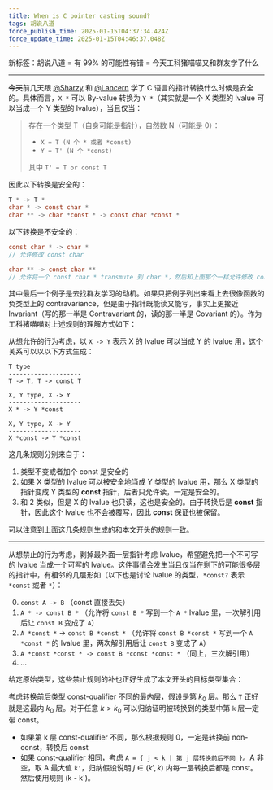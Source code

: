 ```yaml
---
title: When is C pointer casting sound?
tags: 胡说八道
force_publish_time: 2025-01-15T04:37:34.424Z
force_update_time: 2025-01-15T04:46:37.048Z
---
```


新标签：胡说八道 = 有 99% 的可能性有错 = 今天工科猪喵喵又和群友学了什么

<!--
<style>
  code {
    margin: -5px 0;
  border-left: none;
  filter: grayscale(1);
  }
</style>
-->

---

<del>今天</del>前几天跟 [@Sharzy](https://sharzy.in) 和 [@Lancern](https://t.me/lancern_chest) 学了 C 语言的指针转换什么时候是安全的。具体而言，`X *` 可以 By-value 转换为 `Y *`（其实就是一个 X 类型的 lvalue 可以当成一个 Y 类型的 lvalue），当且仅当：

> 存在一个类型 T（自身可能是指针），自然数 N（可能是 0）：
>
> - `X = T (N 个 * 或者 *const)`
> - `Y = T' (N 个 *const)`
>
> 其中 `T' = T or const T`

因此以下转换是安全的：

```c
T * -> T *
char * -> const char *
char ** -> char *const * -> const char *const *
```

以下转换是不安全的：
```C
const char * -> char *
// 允许修改 const char

char ** -> const char **
// 允许将一个 const char * transmute 到 char *，然后和上面那个一样允许修改 const char
```

其中最后一个例子是去找群友学习的动机。如果只把例子列出来看上去很像函数的负类型上的 contravariance，但是由于指针既能读又能写，事实上更接近 Invariant（写的那一半是 Contravariant 的，读的那一半是 Covariant 的）。作为工科猪喵喵对上述规则的理解方式如下：

从想允许的行为考虑，以 `X -> Y` 表示 X 的 lvalue 可以当成 Y 的 lvalue 用，这个关系可以以以下方式生成：

```
T type
--------------------
T -> T, T -> const T

X, Y type, X -> Y
--------------------
X * -> Y *const

X, Y type, X -> Y
--------------------
X *const -> Y *const
```

这几条规则分别来自于：
1. 类型不变或者加个 const 是安全的
2. 如果 X 类型的 lvalue 可以被安全地当成 Y 类型的 lvalue 用，那么 X 类型的指针变成 Y 类型的 **const** 指针，后者只允许读，一定是安全的。
3. 和 2 类似，但是 X 的 lvalue 也只读，这也是安全的。由于转换后是 **const** 指针，因此这个 lvalue 也不会被覆写，因此 **const** 保证也被保留。

可以注意到上面这几条规则生成的和本文开头的规则一致。

---

从想禁止的行为考虑，剥掉最外面一层指针考虑 lvalue，希望避免把一个不可写的 lvalue 当成一个可写的 lvalue。这件事情会发生当且仅当在剩下的可能很多层的指针中，有相邻的几层形如（以下也是讨论 lvalue 的类型，`*const?` 表示 `*const` 或者 `*`）：

0. `const A -> B` （const 直接丢失）
1. `A * -> const B *` （允许将 `const B *` 写到一个 `A *` lvalue 里，一次解引用后让 `const B` 变成了 `A`）
2. `A *const *` -> `const B *const *` （允许将 `const B *const *` 写到一个 `A *const *` 的 lvalue 里，两次解引用后让 `const B` 变成了 `A`）
3. `A *const *const * -> const B *const *const *` （同上，三次解引用）
4.  ...

给定原始类型，这些禁止规则的补也正好生成了本文开头的目标类型集合：

考虑转换前后类型 const-qualifier 不同的最内层，假设是第 $k_0$ 层。那么 `T` 正好就是这最内 $k_0$ 层。对于任意 $k > k_0$ 可以归纳证明被转换到的类型中第 `k` 层一定带 const。
- 如果第 k 层 const-qualifier 不同，那么根据规则 0，一定是转换前 non-const，转换后 const
- 如果 const-qualifier 相同，考虑 `A = { j < k | 第 j 层转换前后不同 }`。A 非空，取 A 最大值 `k'`，归纳假设说明 $j \in (k', k)$ 内每一层转换后都是 const。然后使用规则 (k - k')。
